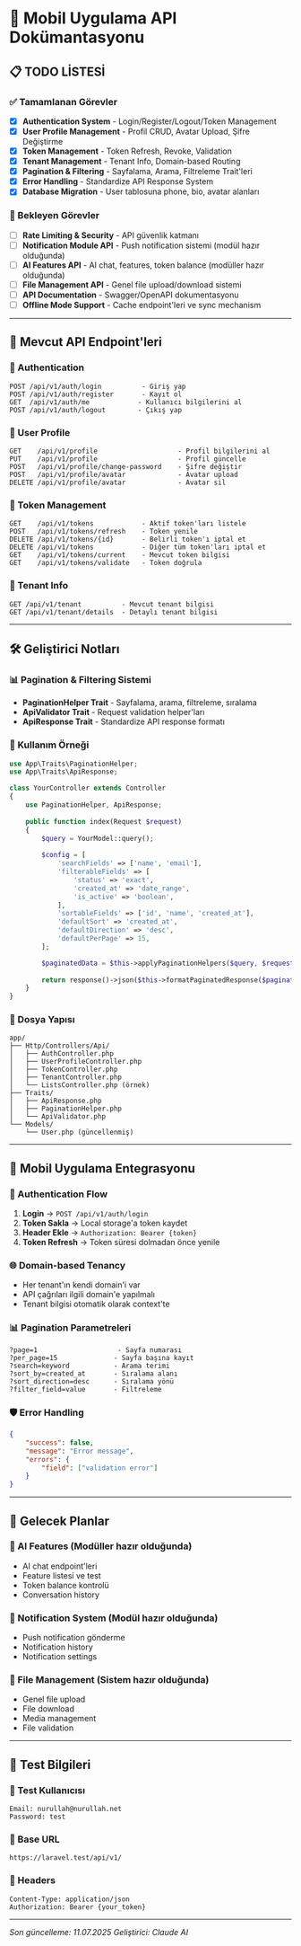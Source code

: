 # 📱 Mobil Uygulama API Dokümantasyonu

## 📋 TODO LİSTESİ

### ✅ Tamamlanan Görevler
- [x] **Authentication System** - Login/Register/Logout/Token Management
- [x] **User Profile Management** - Profil CRUD, Avatar Upload, Şifre Değiştirme
- [x] **Token Management** - Token Refresh, Revoke, Validation
- [x] **Tenant Management** - Tenant Info, Domain-based Routing
- [x] **Pagination & Filtering** - Sayfalama, Arama, Filtreleme Trait'leri
- [x] **Error Handling** - Standardize API Response System
- [x] **Database Migration** - User tablosuna phone, bio, avatar alanları

### 🔄 Bekleyen Görevler
- [ ] **Rate Limiting & Security** - API güvenlik katmanı
- [ ] **Notification Module API** - Push notification sistemi (modül hazır olduğunda)
- [ ] **AI Features API** - AI chat, features, token balance (modüller hazır olduğunda)
- [ ] **File Management API** - Genel file upload/download sistemi
- [ ] **API Documentation** - Swagger/OpenAPI dokumentasyonu
- [ ] **Offline Mode Support** - Cache endpoint'leri ve sync mechanism

---

## 🚀 Mevcut API Endpoint'leri

### 🔐 Authentication
```
POST /api/v1/auth/login          - Giriş yap
POST /api/v1/auth/register       - Kayıt ol
GET  /api/v1/auth/me            - Kullanıcı bilgilerini al
POST /api/v1/auth/logout        - Çıkış yap
```

### 👤 User Profile
```
GET    /api/v1/profile                    - Profil bilgilerini al
PUT    /api/v1/profile                    - Profil güncelle
POST   /api/v1/profile/change-password    - Şifre değiştir
POST   /api/v1/profile/avatar             - Avatar upload
DELETE /api/v1/profile/avatar             - Avatar sil
```

### 🎫 Token Management
```
GET    /api/v1/tokens            - Aktif token'ları listele
POST   /api/v1/tokens/refresh    - Token yenile
DELETE /api/v1/tokens/{id}       - Belirli token'ı iptal et
DELETE /api/v1/tokens            - Diğer tüm token'ları iptal et
GET    /api/v1/tokens/current    - Mevcut token bilgisi
GET    /api/v1/tokens/validate   - Token doğrula
```

### 🏢 Tenant Info
```
GET /api/v1/tenant          - Mevcut tenant bilgisi
GET /api/v1/tenant/details  - Detaylı tenant bilgisi
```

---

## 🛠️ Geliştirici Notları

### 📊 Pagination & Filtering Sistemi
- **PaginationHelper Trait** - Sayfalama, arama, filtreleme, sıralama
- **ApiValidator Trait** - Request validation helper'ları
- **ApiResponse Trait** - Standardize API response formatı

### 🔧 Kullanım Örneği
```php
use App\Traits\PaginationHelper;
use App\Traits\ApiResponse;

class YourController extends Controller
{
    use PaginationHelper, ApiResponse;
    
    public function index(Request $request)
    {
        $query = YourModel::query();
        
        $config = [
            'searchFields' => ['name', 'email'],
            'filterableFields' => [
                'status' => 'exact',
                'created_at' => 'date_range',
                'is_active' => 'boolean',
            ],
            'sortableFields' => ['id', 'name', 'created_at'],
            'defaultSort' => 'created_at',
            'defaultDirection' => 'desc',
            'defaultPerPage' => 15,
        ];

        $paginatedData = $this->applyPaginationHelpers($query, $request, $config);
        
        return response()->json($this->formatPaginatedResponse($paginatedData));
    }
}
```

### 📁 Dosya Yapısı
```
app/
├── Http/Controllers/Api/
│   ├── AuthController.php
│   ├── UserProfileController.php
│   ├── TokenController.php
│   ├── TenantController.php
│   └── ListsController.php (örnek)
├── Traits/
│   ├── ApiResponse.php
│   ├── PaginationHelper.php
│   └── ApiValidator.php
└── Models/
    └── User.php (güncellenmiş)
```

---

## 📱 Mobil Uygulama Entegrasyonu

### 🔑 Authentication Flow
1. **Login** → `POST /api/v1/auth/login`
2. **Token Sakla** → Local storage'a token kaydet
3. **Header Ekle** → `Authorization: Bearer {token}`
4. **Token Refresh** → Token süresi dolmadan önce yenile

### 🌐 Domain-based Tenancy
- Her tenant'ın kendi domain'i var
- API çağrıları ilgili domain'e yapılmalı
- Tenant bilgisi otomatik olarak context'te

### 📊 Pagination Parametreleri
```
?page=1                    - Sayfa numarası
?per_page=15              - Sayfa başına kayıt
?search=keyword           - Arama terimi
?sort_by=created_at       - Sıralama alanı
?sort_direction=desc      - Sıralama yönü
?filter_field=value       - Filtreleme
```

### 🛡️ Error Handling
```json
{
    "success": false,
    "message": "Error message",
    "errors": {
        "field": ["validation error"]
    }
}
```

---

## 🎯 Gelecek Planlar

### 🤖 AI Features (Modüller hazır olduğunda)
- AI chat endpoint'leri
- Feature listesi ve test
- Token balance kontrolü
- Conversation history

### 🔔 Notification System (Modül hazır olduğunda)  
- Push notification gönderme
- Notification history
- Notification settings

### 📁 File Management (Sistem hazır olduğunda)
- Genel file upload
- File download
- Media management
- File validation

---

## 🚦 Test Bilgileri

### 🧪 Test Kullanıcısı
```
Email: nurullah@nurullah.net
Password: test
```

### 📡 Base URL
```
https://laravel.test/api/v1/
```

### 🔧 Headers
```
Content-Type: application/json
Authorization: Bearer {your_token}
```

---

*Son güncelleme: 11.07.2025*
*Geliştirici: Claude AI*
